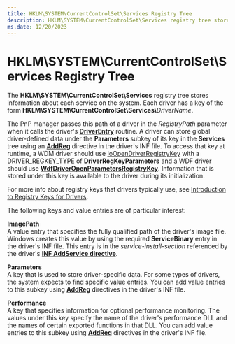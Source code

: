 ```yaml
---
title: HKLM\SYSTEM\CurrentControlSet\Services Registry Tree
description: HKLM\SYSTEM\CurrentControlSet\Services registry tree stores information about each service on the system.
ms.date: 12/20/2023
---
```


# HKLM\\SYSTEM\\CurrentControlSet\\Services Registry Tree

The **HKLM\\SYSTEM\\CurrentControlSet\\Services** registry tree stores information about each service on the system. Each driver has a key of the form **HKLM\\SYSTEM\\CurrentControlSet\\Services\\**<em>DriverName</em>.

The PnP manager passes this path of a driver in the *RegistryPath* parameter when it calls the driver's [**DriverEntry**](/windows-hardware/drivers/ddi/wdm/nc-wdm-driver_initialize) routine. A driver can store global driver-defined data under the **Parameters** subkey of its key in the **Services** tree using an [**AddReg**](./inf-addreg-directive.md) directive in the driver's INF file. To access that key at runtime, a WDM driver should use [IoOpenDriverRegistryKey](/windows-hardware/drivers/ddi/wdm/nf-wdm-ioopendriverregistrykey) with a DRIVER_REGKEY_TYPE of **DriverRegKeyParameters** and a WDF driver should use [**WdfDriverOpenParametersRegistryKey**](/windows-hardware/drivers/ddi/wdfdriver/nf-wdfdriver-wdfdriveropenparametersregistrykey). Information that is stored under this key is available to the driver during its initialization.

For more info about registry keys that drivers typically use, see [Introduction to Registry Keys for Drivers](../wdf/introduction-to-registry-keys-for-drivers.md).

The following keys and value entries are of particular interest:

<a href="" id="imagepath"></a>**ImagePath**  
A value entry that specifies the fully qualified path of the driver's image file. Windows creates this value by using the required **ServiceBinary** entry in the driver's INF file. This entry is in the *service-install-section* referenced by the driver's [**INF AddService directive**](inf-addservice-directive.md).

<a href="" id="parameters"></a>**Parameters**  
A key that is used to store driver-specific data. For some types of drivers, the system expects to find specific value entries. You can add value entries to this subkey using [**AddReg**](./inf-addreg-directive.md) directives in the driver's INF file.

<a href="" id="performance"></a>**Performance**  
A key that specifies information for optional performance monitoring. The values under this key specify the name of the driver's performance DLL and the names of certain exported functions in that DLL. You can add value entries to this subkey using [**AddReg**](./inf-addreg-directive.md) directives in the driver's INF file.
